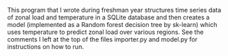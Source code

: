 This program that I wrote during freshman year structures time series data of zonal load and temperature in a SQLite database and then creates a model (implemented as a Random forest decision tree by sk-learn) which uses temperature to predict zonal load over various regions. See the comments I left at the top of the files importer.py and model.py for instructions on how to run.
